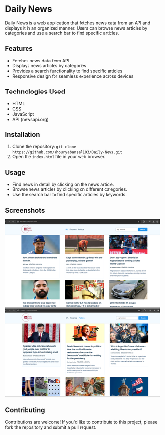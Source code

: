 # Daily News

Daily News is a web application that fetches news data from an API and displays it in an organized manner. Users can browse news articles by categories and use a search bar to find specific articles.

## Features

- Fetches news data from API
- Displays news articles by categories
- Provides a search functionality to find specific articles
- Responsive design for seamless experience across devices

## Technologies Used

- HTML
- CSS
- JavaScript
- API (newsapi.org)

## Installation

1. Clone the repository: `git clone https://github.com/shouryabansal103/Daily-News.git`
2. Open the `index.html` file in your web browser.

## Usage

- Find news in detail by clicking on the news article.
- Browse news articles by clicking on different categories.
- Use the search bar to find specific articles by keywords.

## Screenshots
![Screenshot 1](screenshots/screenshot1.png)
![Screenshot 2](screenshots/screenshot2.png)

## Contributing

Contributions are welcome! If you'd like to contribute to this project, please fork the repository and submit a pull request.
